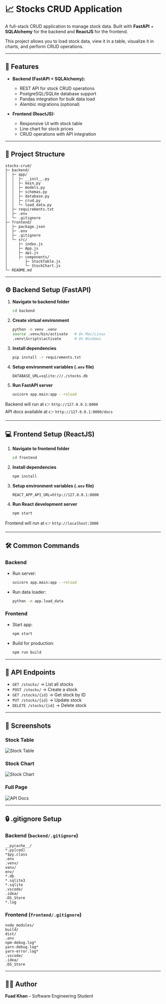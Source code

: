 # 📈 Stocks CRUD Application

A full-stack CRUD application to manage stock data. Built with **FastAPI** + **SQLAlchemy** for the backend and **ReactJS** for the frontend.  

This project allows you to load stock data, view it in a table, visualize it in charts, and perform CRUD operations.

---

## 🚀 Features

- **Backend (FastAPI + SQLAlchemy):**
  - REST API for stock CRUD operations
  - PostgreSQL/SQLite database support
  - Pandas integration for bulk data load
  - Alembic migrations (optional)

- **Frontend (ReactJS):**
  - Responsive UI with stock table
  - Line chart for stock prices
  - CRUD operations with API integration

---

## 📂 Project Structure

```
stocks-crud/
├─ backend/
│  ├─ app/
│  │  ├─ __init__.py
│  │  ├─ main.py
│  │  ├─ models.py
│  │  ├─ schemas.py
│  │  ├─ database.py
│  │  ├─ crud.py
│  │  └─ load_data.py
│  ├─ requirements.txt
│  ├─ .env
│  └─ .gitignore
├─ frontend/
│  ├─ package.json
│  ├─ .env
│  ├─ .gitignore
│  └─ src/
│     ├─ index.js
│     ├─ App.js
│     ├─ api.js
│     ├─ components/
│        ├─ StockTable.js
│        └─ StockChart.js
└─ README.md
```

---

## ⚙️ Backend Setup (FastAPI)

1. **Navigate to backend folder**
   ```bash
   cd backend
   ```

2. **Create virtual environment**
   ```bash
   python -m venv .venv
   source .venv/bin/activate   # On Mac/Linux
   .venv\Scripts\activate      # On Windows
   ```

3. **Install dependencies**
   ```bash
   pip install -r requirements.txt
   ```

4. **Setup environment variables (`.env` file)**
   ```
   DATABASE_URL=sqlite:///./stocks.db
   ```

5. **Run FastAPI server**
   ```bash
   uvicorn app.main:app --reload
   ```

Backend will run at 👉 `http://127.0.0.1:8000`  
API docs available at 👉 `http://127.0.0.1:8000/docs`

---

## 💻 Frontend Setup (ReactJS)

1. **Navigate to frontend folder**
   ```bash
   cd frontend
   ```

2. **Install dependencies**
   ```bash
   npm install
   ```

3. **Setup environment variables (`.env` file)**
   ```
   REACT_APP_API_URL=http://127.0.0.1:8000
   ```

4. **Run React development server**
   ```bash
   npm start
   ```

Frontend will run at 👉 `http://localhost:3000`

---

## 🛠️ Common Commands

### Backend

* Run server:
  ```bash
  uvicorn app.main:app --reload
  ```

* Run data loader:
  ```bash
  python -m app.load_data
  ```

### Frontend

* Start app:
  ```bash
  npm start
  ```

* Build for production:
  ```bash
  npm run build
  ```

---

## 📝 API Endpoints

* `GET /stocks/` → List all stocks  
* `POST /stocks/` → Create a stock  
* `GET /stocks/{id}` → Get stock by ID  
* `PUT /stocks/{id}` → Update stock  
* `DELETE /stocks/{id}` → Delete stock  

---

## 📸 Screenshots

### Stock Table
![Stock Table](screenshots/stock-table.png)

### Stock Chart
![Stock Chart](screenshots/stock-chart.png)

### Full Page
![API Docs](screenshots/api-docs.png)

---

## 🔒 .gitignore Setup

### Backend (`backend/.gitignore`)
```
__pycache__/
*.py[cod]
*$py.class
.env
.venv/
venv/
env/
*.db
*.sqlite3
*.sqlite
.vscode/
.idea/
.DS_Store
*.log
```

### Frontend (`frontend/.gitignore`)
```
node_modules/
build/
dist/
.env
npm-debug.log*
yarn-debug.log*
yarn-error.log*
.vscode/
.idea/
.DS_Store
```

---

## 👨‍💻 Author

**Fuad Khan** – Software Engineering Student

